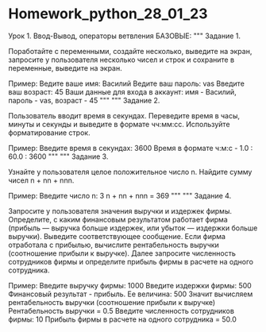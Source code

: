# Homework_python_28_01_23
Урок 1. Ввод-Вывод, операторы ветвления
БАЗОВЫЕ:
"""
Задание 1.

Поработайте с переменными, создайте несколько,
выведите на экран, запросите у пользователя несколько чисел и
строк и сохраните в переменные, выведите на экран.

Пример:
Ведите ваше имя: Василий
Ведите ваш пароль: vas
Введите ваш возраст: 45
Ваши данные для входа в аккаунт: имя - Василий, пароль - vas, возраст - 45
"""
"""
Задание 2.

Пользователь вводит время в секундах.
Переведите время в часы, минуты и секунды и выведите в формате чч:мм:сс.
Используйте форматирование строк.

Пример:
Введите время в секундах: 3600
Время в формате ч:м:с - 1.0 : 60.0 : 3600
"""
"""
Задание 3.

Узнайте у пользователя целое положительное число n.
Найдите сумму чисел n + nn + nnn.

Пример:
Введите число n: 3
n + nn + nnn = 369
"""
"""
Задание 4.

Запросите у пользователя значения выручки и издержек фирмы.
Определите, с каким финансовым результатом работает фирма
(прибыль — выручка больше издержек, или убыток — издержки больше выручки).
Выведите соответствующее сообщение. Если фирма отработала с прибылью,
вычислите рентабельность выручки (соотношение прибыли к выручке).
Далее запросите численность сотрудников фирмы и определите
прибыль фирмы в расчете на одного сотрудника.

Пример:
Введите выручку фирмы: 1000
Введите издержки фирмы: 500
Финансовый результат - прибыль. Ее величина: 500
Значит вычисляем рентабельность выручки (соотношение прибыли к выручке)
Рентабельность выручки = 0.5
Введите численность сотрудников фирмы: 10
Прибыль фирмы в расчете на одного сотрудника = 50.0
